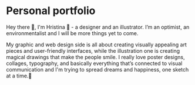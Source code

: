 # Personal portfolio

Hey there 👋, 
I'm Hristina 👧 - a designer and an illustrator. I’m an optimist, an environmentalist and I will be more things yet to come.

My graphic and web design side is all about creating visually appealing art pieces and user-friendly interfaces, while the illustration one is creating magical drawings that make the people smile. I really love poster designs, collages, typography, and basically everything that’s connected to visual communication and I'm trying to spread dreams and happiness, one sketch at a time.💫
